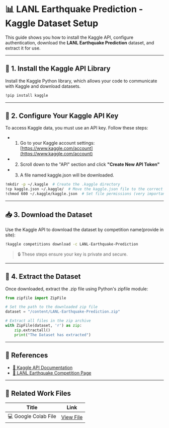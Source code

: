 # 📊 LANL Earthquake Prediction - Kaggle Dataset Setup

This guide shows you how to install the Kaggle API, configure authentication, download the **LANL Earthquake Prediction** dataset, and extract it for use.

---

## 🧰 1. Install the Kaggle API Library

Install the Kaggle Python library, which allows your code to communicate with Kaggle and download datasets.

```bash
!pip install kaggle
```
---

## 🔐 2. Configure Your Kaggle API Key

To access Kaggle data, you must use an API key. Follow these steps:
- 1.  Go to your Kaggle account settings: [https://www.kaggle.com/account](https://www.kaggle.com/account)
- 2.  Scroll down to the "API" section and click **"Create New API Token"**
- 3.  A file named kaggle.json will be downloaded.

```bash
!mkdir -p ~/.kaggle  # Create the .kaggle directory
!cp kaggle.json ~/.kaggle/  # Move the kaggle.json file to the correct location
!chmod 600 ~/.kaggle/kaggle.json  # Set file permissions (very important for security)
```
---

## 📥 3. Download the Dataset

Use the Kaggle API to download the dataset by competition name(provide in site):

```bash
!kaggle competitions download -c LANL-Earthquake-Prediction
```
> 🔒 These steps ensure your key is private and secure.

---

## 📂 4. Extract the Dataset

Once downloaded, extract the .zip file using Python's zipfile module:

```python
from zipfile import ZipFile

# Set the path to the downloaded zip file
dataset = "/content/LANL-Earthquake-Prediction.zip"

# Extract all files in the zip archive
with ZipFile(dataset, 'r') as zip:
    zip.extractall()
    print("The Dataset has extracted")
```

---

## 📎 References

- [📘 Kaggle API Documentation](https://www.kaggle.com/docs/api)
- [📁 LANL Earthquake Competition Page](https://www.kaggle.com/c/LANL-Earthquake-Prediction)

---

## 📎 Related Work Files

| Title                         | Link                                                 |
|------------------------------|------------------------------------------------------|
| 💻 Google Colab File         | [View File](https://colab.research.google.com/drive/1Q2knQ30p3cneP4u252O0aO4u7-o97pv0?authuser=1)               |

